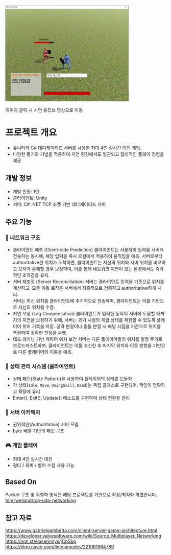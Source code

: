 [![Gameplay Demo](img/sample1.png)](https://www.youtube.com/watch?v=qITD623zyWI)

이미지 클릭 시 시연 유튜브 영상으로 이동

# 프로젝트 개요
- 유니티와 C# 데디케이티드 서버를 사용한 최대 4인 실시간 대전 게임.
- 다양한 동기화 기법을 적용하여 지연 환경에서도 일관되고 합리적인 플레이 경험을 제공

## 개발 정보
- 개발 인원: 1인
- 클라이언트: Unity
- 서버: C# .NET TCP 소켓 기반 데디케이티드 서버

## 주요 기능
### 🔧 네트워크 구조
- 클라이언트 예측 (Client-side Prediction)
  클라이언트는 사용자의 입력을 서버에 전송하는 동시에, 해당 입력을 즉시 로컬에서 적용하여 움직임을 예측.
  서버로부터 authoritative한 위치가 도착하면, 클라이언트는 자신의 위치와 서버 위치를 비교하고 오차가 존재할 경우 보정하여,
  이를 통해 네트워크 지연이 있는 환경에서도 즉각적인 조작감을 유지.
- 서버 재조정 (Server Reconciliation)
  서버는 클라이언트 입력을 기준으로 위치를 계산하고, 모든 이동 로직은 서버에서 최종적으로 검증하고 authoritative하게 처리.  
  서버는 최신 위치를 클라이언트에 주기적으로 전송하며, 클라이언트는 이를 기반으로 자신의 위치를 수정.
- 지연 보상 (Lag Compensation)
  클라이언트가 입력한 동작이 서버에 도달할 때까지의 지연을 보정하기 위해, 서버는 과거 시점의 게임 상태를 재현할 수 있도록 플레이어 위치 기록을 저장.
  공격 판정이나 충돌 판정 시 해당 시점을 기준으로 위치를 복원하여 정확한 판정을 수행.
- 데드 레커닝 기반 캐릭터 위치 보간
  서버는 다른 플레이어들의 위치를 일정 주기로 브로드캐스트하며, 클라이언트는 이를 수신한 후 마지막 위치와 이동 방향을 기반으로 다른 플레이어의 이동을 예측.

### 🧩 상태 관리 시스템 (클라이언트)
- 상태 패턴(State Pattern)을 사용하여 플레이어의 상태를 모듈화
- 각 상태(`Idle`, `Move`, `UsingSkill`, `Dead`)는 독립 클래스로 구현되어, 책임이 명확하고 확장에 유리
- Enter(), Exit(), Update() 메소드를 구현하여 상태 전환을 관리

### 🧠 서버 아키텍처
- 권위적인(Authoritative) 서버 모델
- byte 배열 기반의 패킷 구조

### 🎮 게임 플레이
- 최대 4인 실시간 대전
- 평타 / 회피 / 방어 스킬 사용 가능


## Based On
Packet 구조 및 직렬화 방식은 해당 프로젝트를 기반으로 확장/최적화 하였습니다.
[tom-weiland/tcp-udp-networking](https://github.com/tom-weiland/tcp-udp-networking)

## 참고 자료
https://www.gabrielgambetta.com/client-server-game-architecture.html
https://developer.valvesoftware.com/wiki/Source_Multiplayer_Networking
https://noti.st/eiaserinnys/jCpSbp
https://blog.naver.com/linegamedev/221061964789
